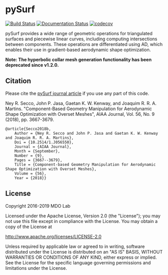 pySurf
======
[![Build Status](https://dev.azure.com/mdolab/Private/_apis/build/status/mdolab.pysurf?repoName=mdolab%2Fpysurf&branchName=main)](https://dev.azure.com/mdolab/Private/_build/latest?definitionId=36&repoName=mdolab%2Fpysurf&branchName=main)
[![Documentation Status](https://readthedocs.com/projects/mdolab-pysurf/badge/?version=latest&token=067843d7a8abdc6f145c3207abe46d4d73bf44ad406656e48b06a15a4cfa37a7)](https://mdolab-pysurf.readthedocs-hosted.com/en/latest/?badge=latest)
[![codecov](https://codecov.io/gh/mdolab/pysurf/branch/main/graph/badge.svg?token=4WJA4N7CDQ)](https://codecov.io/gh/mdolab/pysurf)

pySurf provides a wide range of geometric operations for triangulated surfaces and piecewise linear curves, including computing intersections between components.
These operations are differentiated using AD, which enables their use in gradient-based aerodynamic shape optimization.

**Note: The hyperbolic collar mesh generation functionality has been deprecated since v1.2.0.**

Citation
--------

Please cite the [pySurf journal article](https://arc.aiaa.org/doi/abs/10.2514/1.J056550) if you use any part of this code.

Ney R. Secco, John P. Jasa, Gaetan K. W. Kenway, and Joaquim R. R. A. Martins.  "Component-Based Geometry Manipulation for Aerodynamic Shape Optimization with Overset Meshes", AIAA Journal, Vol. 56, No. 9 (2018), pp. 3667-3679.

```
@article{Secco2018b,
	Author = {Ney R. Secco and John P. Jasa and Gaetan K. W. Kenway and Joaquim R. R. A. Martins},
	Doi = {10.2514/1.J056550},
	Journal = {AIAA Journal},
	Month = {September},
	Number = {9},
	Pages = {3667--3679},
	Title = {Component-based Geometry Manipulation for Aerodynamic Shape Optimization with Overset Meshes},
	Volume = {56},
	Year = {2018}}
```

License
-------
Copyright 2016-2019 MDO Lab

Licensed under the Apache License, Version 2.0 (the "License");
you may not use this file except in compliance with the License.
You may obtain a copy of the License at

   http://www.apache.org/licenses/LICENSE-2.0

Unless required by applicable law or agreed to in writing, software
distributed under the License is distributed on an "AS IS" BASIS,
WITHOUT WARRANTIES OR CONDITIONS OF ANY KIND, either express or implied.
See the License for the specific language governing permissions and
limitations under the License.
